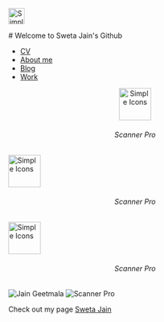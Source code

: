 <p align="left">
<img src="https://simpleicons.org/icons/android.svg" alt="Simple Icons" width=32 height=32 >
<p align="left"> 
  # Welcome to Sweta Jain's Github 




- [CV](https://swetathebest.github.io/cv/)
- [About me](https://swetathebest.github.io/about/)
- [Blog](https://swetathebest.github.io/blog/)
- [Work](https://swetathebest.github.io/works/)

<p align="center">
<a href="https://play.google.com/store/apps/details?id=com.swetajain.scannerpro">
<img src="https://play-lh.googleusercontent.com/ChkFz2t_2kpmYpjpgqR5N-fOFwVUWWmT6wBCpeMZwb4bYTnmTjZdqQsZnvEBB0CRmQ=s180-rw" alt="Simple Icons" width=64 height=64>
</a>
<h6 align="center">Scanner Pro</h6>

<a href="https://play.google.com/store/apps/details?id=com.swetajain.scannerpro">
<img src="https://play-lh.googleusercontent.com/ChkFz2t_2kpmYpjpgqR5N-fOFwVUWWmT6wBCpeMZwb4bYTnmTjZdqQsZnvEBB0CRmQ=s180-rw" alt="Simple Icons" width=64 height=64>
</a>
<h6 align="center">Scanner Pro</h6>

<a href="https://play.google.com/store/apps/details?id=com.swetajain.scannerpro">
<img src="https://play-lh.googleusercontent.com/ChkFz2t_2kpmYpjpgqR5N-fOFwVUWWmT6wBCpeMZwb4bYTnmTjZdqQsZnvEBB0CRmQ=s180-rw" alt="Simple Icons" width=64 height=64>
</a>
<h6 align="center">Scanner Pro</h6>

<p align="center">

![Jain Geetmala](https://play-lh.googleusercontent.com/9Yu-TJ6Mceq871DLhBsSaejvln-jMC5pol-PqTbC1ZokgAsdPJ6SuXkqxLPJjMFYgGc=s180-rw) ![Scanner Pro](https://play-lh.googleusercontent.com/ChkFz2t_2kpmYpjpgqR5N-fOFwVUWWmT6wBCpeMZwb4bYTnmTjZdqQsZnvEBB0CRmQ=s180-rw)

Check out my page  [Sweta Jain](https://swetathebest.github.io/) 
